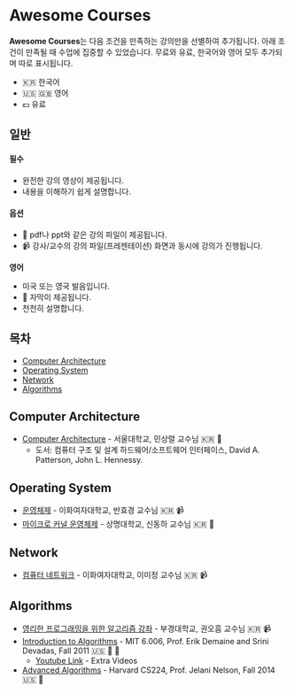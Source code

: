 # Awesome Courses

**Awesome Courses**는 다음 조건을 만족하는 강의만을 선별하여 추가됩니다. 아래 조건이 만족될 때 수업에 집중할 수 있었습니다. 무료와 유료, 한국어와 영어 모두 추가되며 따로 표시됩니다.  
- :kr: 한국어
- :us: :uk: 영어
- :dollar: 유료

## 일반
#### 필수
- 완전한 강의 영상이 제공됩니다.
- 내용을 이해하기 쉽게 설명합니다.

#### 옵션
- :floppy_disk: pdf나 ppt와 같은 강의 파일이 제공됩니다.
- :video_camera: 강사/교수의 강의 파일(프레젠테이션) 화면과 동시에 강의가 진행됩니다.

**영어**
- 미국 또는 영국 발음입니다.
- :page_facing_up: 자막이 제공됩니다.
- 천천히 설명합니다.

## 목차
- [Computer Architecture](#computer-architecture)
- [Operating System](#operating-system)
- [Network](#network)
- [Algorithms](#algorithms)


## Computer Architecture
- [Computer Architecture](http://olc.kr/course/course_online_view.jsp?id=240) - 서울대학교, 민상렬 교수님 :kr: :floppy_disk:
  - 도서: 컴퓨터 구조 및 설계 하드웨어/소프트웨어 인터페이스, David A. Patterson, John L. Hennessy.

## Operating System
- [운영체제](http://www.kocw.net/home/search/kemView.do?kemId=1046323) - 이화여자대학교, 반효경 교수님 :kr: :video_camera:
- [마이크로 커널 운영체제](http://olc.kr/course/course_online_view.jsp?id=462&cid=519) - 상명대학교, 신동하 교수님 :kr: :floppy_disk:

## Network
- [컴퓨터 네트워크](http://www.kocw.net/home/search/kemView.do?kemId=1046412) - 이화여자대학교, 이미정 교수님 :kr: :video_camera:

## Algorithms
- [영리한 프로그래밍을 위한 알고리즘 강좌](https://www.inflearn.com/course/%ec%95%8c%ea%b3%a0%eb%a6%ac%ec%a6%98-%ea%b0%95%ec%a2%8c/) - 부경대학교, 권오흠 교수님 :kr: :video_camera:
- [Introduction to Algorithms](https://ocw.mit.edu/courses/electrical-engineering-and-computer-science/6-006-introduction-to-algorithms-fall-2011/) - MIT 6.006, Prof. Erik Demaine and Srini Devadas, Fall 2011 :us: :floppy_disk: :page_facing_up:
  - [Youtube Link](https://www.youtube.com/playlist?list=PLUl4u3cNGP61Oq3tWYp6V_F-5jb5L2iHb) - Extra Videos
- [Advanced Algorithms](http://people.seas.harvard.edu/~minilek/cs224/fall14/lec.html) - Harvard CS224, Prof. Jelani Nelson, Fall 2014 :us: :floppy_disk:

